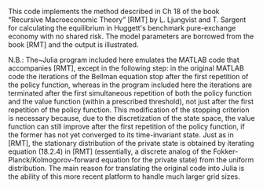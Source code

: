 This code implements the method described in Ch 18 of the book “Recursive Macroeconomic Theory” [RMT] by L. Ljungvist and T. Sargent for calculating the equilibrium in Huggett's benchmark pure-exchange economy with no shared risk. The model parameters are borrowed from the book [RMT] and the output is illustrated.

N.B.: The~Julia program included here emulates the MATLAB code that accompanies [RMT], except in the following step: in the original MATLAB code the iterations of the Bellman equation stop after the first repetition of the policy function, whereas in the program included here the iterations are terminated after the first simultaneous repetition of both the policy function and the value function (within a prescribed threshold), not just after the first repetition of the policy function. This modification of the stopping criterion is necessary because, due to the discretization of the state space, the value function can still improve after the first repetition of the policy function, if the former has not yet converged to its time-invariant state. Just as in [RMT], the stationary distribution of the private state is obtained by iterating equation (18.2.4) in [RMT] (essentially, a discrete analog of the Fokker-Planck/Kolmogorov-forward equation for the private state) from the uniform distribution. The main reason for translating the original code into Julia is the ability of this more recent platform to handle much larger grid sizes.
